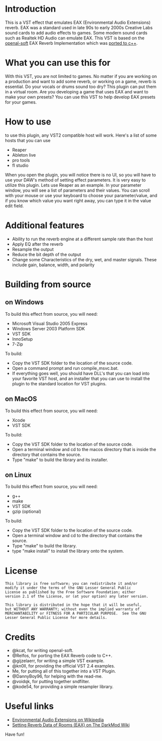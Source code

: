 # Introduction
This is a VST effect that emulates EAX (Environmental Audio Extensions) reverb. EAX was a standard used in late 90s to early 2000s Creative Labs sound cards to add audio effects to games. Some modern sound cards such as Realtek HD Audio can emulate EAX. This VST is based on the [openal-soft](https://github.com/kcat/openal-soft) EAX Reverb Implementation which was [ported to c++](https://github.com/Relfos/EAXReverb).

# What you can use this for
With this VST, you are not limited to games. No matter if you are working on a production and want to add some reverb, or working on a game, reverb is essential. Do your vocals or drums sound too dry? This plugin can put them in a virtual room. Are you developing a game that uses EAX and want to make your own presets? You can use this VST to help develop EAX presets for your games.

# How to use
to use this plugin, any VST2 compatible host will work. Here's a list of some hosts that you can use

* Reaper
* Ableton live
* pro tools
* fl studio

When you open the plugin, you will notice there is no UI, so you will have to use your DAW's method of setting effect parameters.
It is very easy to utilize this plugin. Lets use Reaper as an example.
In your parameter window, you will see a list of parameters and their values. You can scroll with your mouse or use your keyboard to choose your parameter/value, and if you know which value you want right away, you can type it in the value edit field.

# Additional features
* Ability to run the reverb engine at a different sample rate than the host
* Apply EQ after the reverb
* Resample the output
* Reduce the bit depth of the output
* Change some Characteristics of the dry, wet, and master signals. These include gain, balance, width, and polarity

# Building from source

## on Windows
To build this effect from source, you will need:

* Microsoft Visual Studio 2005 Express
* Windows Server 2003 Platform SDK
* VST SDK
* InnoSetup
* 7-Zip

To build:

* Copy the VST SDK folder to the location of the source code.
* Open a command prompt and run compile_msvc.bat.
* If everything goes well, you should have DLL's that you can load into your favorite VST host, and an installer that you can use to install the plugin to the standard location for VST plugins.

## on MacOS
To build this effect from source, you will need:

* Xcode
* VST SDK

To build:

* Copy the VST SDK folder to the location of the source code.
* Open a terminal window and cd to the macos directory that is inside the directory that contains the source.
* Type "make" to build the library and its installer.

## on Linux
To build this effect from source, you will need:

* g++
* make
* VST SDK
* gzip (optional)

To build:

* Copy the VST SDK folder to the location of the source code.
* Open a terminal window and cd to the directory that contains the source.
* Type "make" to build the library.
* type "make install" to install the library onto the system.

# License
    This library is free software; you can redistribute it and/or
    modify it under the terms of the GNU Lesser General Public
    License as published by the Free Software Foundation; either
    version 2.1 of the License, or (at your option) any later version.

    This library is distributed in the hope that it will be useful,
    but WITHOUT ANY WARRANTY; without even the implied warranty of
    MERCHANTABILITY or FITNESS FOR A PARTICULAR PURPOSE.  See the GNU
    Lesser General Public License for more details.

# Credits
* @kcat, for writing openal-soft.
* @Relfos, for porting the EAX Reverb code to C++.
* @gijzelaerr, for writing a simple VST example.
* @kn0ll, for providing the official VST 2.4 examples.
* Me, for putting all of this together into a VST Plugin.
* @DannyBoy96, for helping with the read-me.
* @voidqk, for putting together sndfilter.
* @kode54, for providing a simple resampler library.

# Useful links
* [Environmental Audio Extensions on Wikipedia](https://en.wikipedia.org/wiki/Environmental_Audio_Extensions)
* [Setting Reverb Data of Rooms (EAX) on The DarkMod Wiki](http://wiki.thedarkmod.com/index.php?title=Setting_Reverb_Data_of_Rooms_(EAX))

Have fun!
